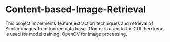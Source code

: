 # Content-based-Image-Retrieval
This project implements feature extraction techniques and retrieval of Similar images from trained data base. Tkinter is used to for GUI then keras is used for model training, OpenCV for image processing.
